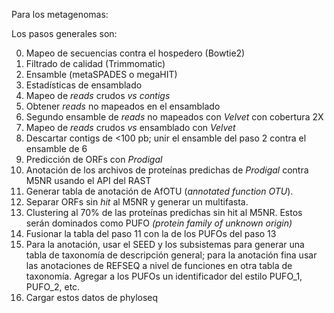 

Para los metagenomas:

Los pasos generales son: 

0. Mapeo de secuencias contra el hospedero (Bowtie2)
1. Filtrado de calidad (Trimmomatic)
2. Ensamble (metaSPADES o megaHIT)
3. Estadísticas de ensamblado
4. Mapeo de _reads_ crudos _vs contigs_ 
5. Obtener _reads_ no mapeados en el ensamblado
6. Segundo ensamble de _reads_ no mapeados con _Velvet_ con cobertura 2X
7. Mapeo de _reads_ crudos _vs_ ensamblado con _Velvet_
8. Descartar contigs de <100 pb; unir el ensamble del paso 2 contra el ensamble de 6
9. Predicción de ORFs con _Prodigal_
10. Anotación de los archivos de proteínas predichas de _Prodigal_ contra M5NR usando el API del RAST
11. Generar tabla de anotación de AfOTU (_annotated function OTU_).
12. Separar ORFs sin _hit_ al M5NR y generar un multifasta.
13. Clustering al 70% de las proteínas predichas sin hit al M5NR. Estos serán dominados como PUFO _(protein family of unknown origin)_
14. Fusionar la tabla del paso 11 con la  de los PUFOs del paso 13
15. Para la anotación, usar el SEED y los subsistemas para generar una tabla de taxonomía de descripción general; para la anotación fina usar las anotaciones de REFSEQ a nivel de funciones en otra tabla de taxonomía. Agregar a los PUFOs un identificador del estilo PUFO_1, PUFO_2, etc.
16. Cargar estos datos de phyloseq
